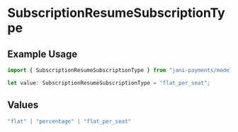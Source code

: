 # SubscriptionResumeSubscriptionType

## Example Usage

```typescript
import { SubscriptionResumeSubscriptionType } from "jani-payments/models/operations";

let value: SubscriptionResumeSubscriptionType = "flat_per_seat";
```

## Values

```typescript
"flat" | "percentage" | "flat_per_seat"
```